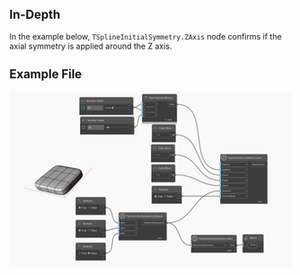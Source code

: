 ## In-Depth
In the example below, `TSplineInitialSymmetry.ZAxis` node confirms if the axial symmetry is applied around the Z axis. 

## Example File

![Example](./Autodesk.DesignScript.Geometry.TSpline.TSplineInitialSymmetry.ZAxis_img.jpg)